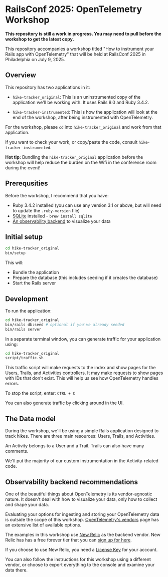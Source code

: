 # RailsConf 2025: OpenTelemetry Workshop

**This repository is still a work in progress. You may need to pull before the**
**workshop to get the latest copy.**

This repository accompanies a workshop titled "How to instrument your Rails app
with OpenTelemetry" that will be held at RailsConf 2025 in Philadelphia on
July 9, 2025.

## Overview

This repository has two applications in it:

* `hike-tracker_original`: This is an uninstrumented copy of the application
we'll be working with. It uses Rails 8.0 and Ruby 3.4.2.

* `hike-tracker-instrumented`: This is how the application will look at the end
of the workshop, after being instrumented with OpenTelemetry.

For the workshop, please `cd` into `hike-tracker_original` and work from that
application.

If you want to check your work, or copy/paste the code, consult
`hike-tracker-instrumented`.

**Hot tip:** Bundling the `hike-tracker_original` application before the
workshop will help reduce the burden on the Wifi in the conference room
during the event!

## Prerequsities

Before the workshop, I recommend that you have:
* Ruby 3.4.2 installed (you can use any version 3.1 or above, but will need to
  update the `.ruby-version` file)
* [SQLite][sqlite] installed - `brew install sqlite`
* [An observability backend](#observability-backend-recommendations) to
  visualize your data

## Initial setup

```sh
cd hike-tracker_original
bin/setup
```

This will:
* Bundle the application
* Prepare the database (this includes seeding if it creates the database)
* Start the Rails server

## Development

To run the application:

```sh
cd hike-tracker_original
bin/rails db:seed # optional if you've already seeded
bin/rails server
```

In a separate terminal window, you can generate traffic for your application
using:

```sh
cd hike-tracker_original
script/traffic.sh
```

This traffic script will make requests to the index and show pages for
the Users, Trails, and Activities controllers. It may make requests to show
pages with IDs that don't exist. This will help us see how OpenTelemetry
handles errors.

To stop the script, enter: `CTRL + C`

You can also generate traffic by clicking around in the UI.

## The Data model

During the workshop, we'll be using a simple Rails application designed to track
hikes. There are three main resources: Users, Trails, and Activities.

An Activity belongs to a User and a Trail. Trails can also have many comments.

We'll put the majority of our custom instrumentation in the Activity-related
code.

## Observability backend recommendations

One of the beautiful things about OpenTelemetry is its vendor-agnostic nature.
It doesn't deal with how to visualize your data, only how to collect and shape
your data.

Evaluating your options for ingesting and storing your OpenTelemetry data is
outside the scope of this workshop. [OpenTelemetry's vendors][otel-vendors] page
has an extensive list of available options.

The examples in this workshop use [New Relic](newrelic.com) as the backend
vendor. New Relic has has a free forever tier that you can
[sign up for here][nr-signup].

If you choose to use New Relic, you need a [License Key][license-key] for your
account.

You can also follow the instructions for this workshop using a different vendor,
or choose to export everything to the console and examine your data there.


[sqlite]: https://www.sqlite.org/index.html
[otel-vendors]: https://opentelemetry.io/ecosystem/vendors/
[nr-signup]: https://newrelic.com/signup
[license-key]: https://docs.newrelic.com/docs/apis/intro-apis/new-relic-api-keys/#:~:text=Read%20more-,License%20key%2C,-used%20for%20data
